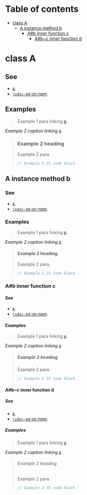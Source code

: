 # Table of contents

- [class A](#class-a)
  - [A instance method b](#a-instance-method-b)
    - [A#b inner function c](#ab-inner-function-c)
      - [A#b\~c inner function d](#abc-inner-function-d)

# class A

## See

- [`A`](#class-a).
- [`jsdoc-md` on npm](https://npm.im/jsdoc-md).

## Examples

> Example 1 para linking [`A`](#class-a).

_Example 2 caption linking [`A`](#class-a)._

> ### Example 2 heading
>
> Example 2 para.
>
> ```js
> // Example 2 JS code block.
> ```

## A instance method b

### See

- [`A`](#class-a).
- [`jsdoc-md` on npm](https://npm.im/jsdoc-md).

### Examples

> Example 1 para linking [`A`](#class-a).

_Example 2 caption linking [`A`](#class-a)._

> #### Example 2 heading
>
> Example 2 para.
>
> ```js
> // Example 2 JS code block.
> ```

### A#b inner function c

#### See

- [`A`](#class-a).
- [`jsdoc-md` on npm](https://npm.im/jsdoc-md).

#### Examples

> Example 1 para linking [`A`](#class-a).

_Example 2 caption linking [`A`](#class-a)._

> ##### Example 2 heading
>
> Example 2 para.
>
> ```js
> // Example 2 JS code block.
> ```

#### A#b\~c inner function d

##### See

- [`A`](#class-a).
- [`jsdoc-md` on npm](https://npm.im/jsdoc-md).

##### Examples

> Example 1 para linking [`A`](#class-a).

_Example 2 caption linking [`A`](#class-a)._

> ###### Example 2 heading
>
> Example 2 para.
>
> ```js
> // Example 2 JS code block.
> ```

